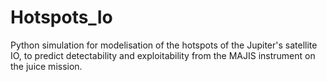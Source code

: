 # Hotspots_Io
Python simulation for modelisation of the hotspots of the Jupiter's satellite IO, to predict detectability and exploitability from the MAJIS instrument on the juice mission.
